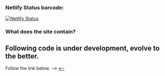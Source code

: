 ### Netlify Status barcode:

[![Netlify Status](https://api.netlify.com/api/v1/badges/e3d0517e-a79e-4410-9e4c-56550549ef48/deploy-status)](https://app.netlify.com/sites/portfolio-2-under-construction/deploys)

### What does the site contain?

<h2> Following code is under development, evolve to the better. </h2>
                    Follow the link below.
--> <a href="https://portfolio-2-under-construction.netlify.app/" target="_blank">  <--
